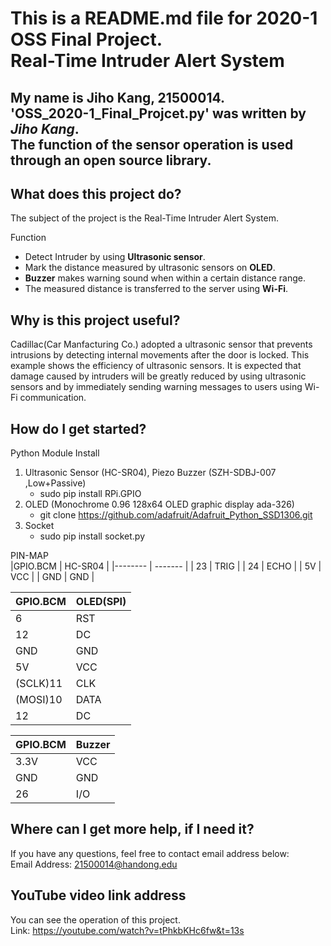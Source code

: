 This is a README.md file for 2020-1 OSS Final Project.<br/> 
**Real-Time Intruder Alert System**
==============
My name is Jiho Kang, 21500014.  
'OSS_2020-1_Final_Projcet.py' was written by *Jiho Kang*.<br/>
The function of the sensor operation is used through an open source library.
-

What does this project do?
-
The subject of the project is the Real-Time Intruder Alert System.<br/>
 
Function
* Detect Intruder by using **Ultrasonic sensor**. 
* Mark the distance measured by ultrasonic sensors on **OLED**. 
* **Buzzer** makes warning sound when within a certain distance range. 
* The measured distance is transferred to the server using **Wi-Fi**. 

Why is this project useful?
- 
Cadillac(Car Manfacturing Co.) adopted a ultrasonic sensor that prevents intrusions by detecting internal movements after the door is locked. This example shows the efficiency of ultrasonic sensors. It is expected that damage caused by intruders will be greatly reduced by using ultrasonic sensors and by immediately sending warning messages to users using Wi-Fi communication.

How do I get started? 
-
Python Module Install<br/>
1. Ultrasonic Sensor (HC-SR04), Piezo Buzzer (SZH-SDBJ-007 ,Low+Passive) 
	* sudo pip install RPi.GPIO  
1. OLED (Monochrome 0.96 128x64 OLED graphic display ada-326) 
	* git clone https://github.com/adafruit/Adafruit_Python_SSD1306.git
1. Socket 
	* sudo pip install socket.py 

PIN-MAP<br/>
|GPIO.BCM | HC-SR04 | 
|-------- | ------- | 
|      23 |    TRIG |
|      24 |    ECHO | 
|      5V |     VCC | 
|     GND |     GND |   

|GPIO.BCM | OLED(SPI)| 
|-------- | -------- | 
|       6 |      RST | 
|      12 |       DC |  
|     GND |      GND | 
|      5V |      VCC | 
|(SCLK)11 |      CLK | 
|(MOSI)10 |     DATA | 
|      12 |       DC | 

|GPIO.BCM | Buzzer | 
|-------- | ------ | 
|    3.3V |    VCC | 
|     GND |    GND | 
|      26 |    I/O |

Where can I get more help, if I need it? 
- 
If you have any questions, feel free to contact email address below:<br/>
Email Address: 21500014@handong.edu 

YouTube video link address 
-  
You can see the operation of this project.<br/>
Link: https://youtube.com/watch?v=tPhkbKHc6fw&t=13s
